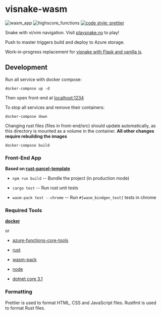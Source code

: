 # visnake-wasm

![wasm_app](https://github.com/christianfosli/visnake-wasm/workflows/wasm_app/badge.svg)
![highscore_functions](https://github.com/christianfosli/visnake-wasm/workflows/highscore_functions/badge.svg)
[![code style: prettier](https://img.shields.io/badge/code_style-prettier-ff69b4.svg?style=flat-square)](https://github.com/prettier/prettier)

Snake with vi/vim navigation.
Visit [playsnake.no](https://www.playsnake.no) to play!

Push to master triggers build and deploy to Azure storage.

Work-in-progress replacement for [visnake with Flask and vanilla js](
https://github.com/christianfosli/visnake).

## Development

Run all service with docker compose:

```console
docker-compose up -d
```

Then open front-end at [localhost:1234](http://localhost:1234)

To stop all services and remove their containers:

```console
docker-compose down
```

Changing rust files (files in front-end/src) should update automatically,
as this directory is mounted as a volume in the container.
**All other changes require rebuilding the images**

```console
docker-compose build
```

### Front-End App

**Based on [rust-parcel-template](https://github.com/rustwasm/rust-parcel-template)**

* `npm run build` -- Bundle the project (in production mode)

* `cargo test` -- Run rust unit tests

* `wasm-pack test --chrome` -- Run `#[wasm_bindgen_test]` tests in chrome

### Required Tools

**[docker](https://www.docker.com/)**

or

* [azure-functions-core-tools](https://github.com/Azure/azure-functions-core-tools)

* [rust](http://rustlang.org/)

* [wasm-pack](https://github.com/rustwasm/wasm-pack)

* [node](https://nodejs.org/en/)

* [dotnet core 3.1](https://github.com/dotnet/core)

### Formatting

Prettier is used to format HTML, CSS and JavaScript files.
Rustfmt is used to format Rust files.
